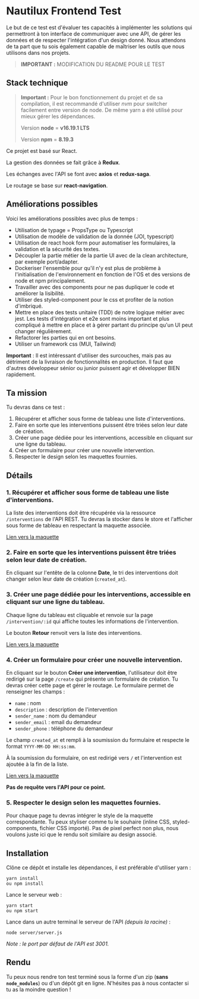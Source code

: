 # Nautilux Frontend Test

Le but de ce test est d'évaluer tes capacités à implémenter les solutions qui permettront à ton interface de communiquer avec une API, de gérer les données et de respecter l'intégration d'un design donné. Nous attendons de ta part que tu sois également capable de maîtriser les outils que nous utilisons dans nos projets.

> **IMPORTANT :** MODIFICATION DU README POUR LE TEST

## Stack technique

> **Important :** Pour le bon fonctionnement du projet et de sa compilation, il est recommandé d'utiliser *nvm* pour switcher facilement 
> entre version de node. De même yarn a été utilisé pour mieux gérer les dépendances.
> 
> Version **node** = **v16.19.1 LTS**
> 
> Version **npm** = **8.19.3**

Ce projet est basé sur React. 

La gestion des données se fait grâce à **Redux**.

Les échanges avec l'API se font avec **axios** et **redux-saga**.

Le routage se base sur **react-navigation**.

## Améliorations possibles

Voici les améliorations possibles avec plus de temps :

- Utilisation de typage = PropsType ou Typescript
- Utilisation de modèle de validation de la donnée (JOI, typescript)
- Utilisation de react hook form pour automatiser les formulaires, la validation et la sécurité des textes.
- Découpler la partie métier de la partie UI avec de la clean architecture, par exemple port/adapter.
- Dockeriser l'ensemble pour qu'il n'y est plus de problème à l'initialisation de l'environnement en fonction de l'OS et des versions de node et npm principalement.
- Travailler avec des components pour ne pas dupliquer le code et améliorer la lisibilité.
- Utiliser des styled-component pour le css et profiter de la notion d'imbriqué.
- Mettre en place des tests unitaire (TDD) de notre logique métier avec jest. Les tests d'intégration et e2e sont moins important et plus compliqué à mettre en place et à gérer partant du principe qu'un UI peut changer régulièrement.
- Refactorer les parties qui en ont besoins.
- Utiliser un framework css (MUI, Tailwind)

**Important** : Il est intéressant d'utiliser des surcouches, mais pas au détriment de la livraison de fonctionnalités en production. Il faut que d'autres développeur sénior ou junior puissent agir et développer BIEN rapidement.

## Ta mission

Tu devras dans ce test :

1. Récupérer et afficher sous forme de tableau une liste d'interventions.
2. Faire en sorte que les interventions puissent être triées selon leur date de création.
3. Créer une page dédiée pour les interventions, accessible en cliquant sur une ligne du tableau.
4. Créer un formulaire pour créer une nouvelle intervention.
5. Respecter le design selon les maquettes fournies.

## Détails

### 1. Récupérer et afficher sous forme de tableau une liste d'interventions.

La liste des interventions doit être récupérée via la ressource `/interventions` de l'API REST.
Tu devras la stocker dans le store et l'afficher sous forme de tableau en respectant la maquette associée.

[Lien vers la maquette](https://scene.zeplin.io/project/5f4e2323e148ba0c5d36deda/screen/5f4e2338c620cb0cd7427169)

### 2. Faire en sorte que les interventions puissent être triées selon leur date de création.

En cliquant sur l'entête de la colonne **Date**, le tri des interventions doit changer selon leur date de création (`created_at`).

### 3. Créer une page dédiée pour les interventions, accessible en cliquant sur une ligne du tableau.

Chaque ligne du tableau est cliquable et renvoie sur la page `/intervention/:id` qui affiche toutes les informations de l'intervention.

Le bouton **Retour** renvoit vers la liste des interventions.

[Lien vers la maquette](https://scene.zeplin.io/project/5f4e2323e148ba0c5d36deda/screen/5f4e548572321db4628af05f)

### 4. Créer un formulaire pour créer une nouvelle intervention.

En cliquant sur le bouton **Créer une intervention**, l'utilisateur doit être redirigé sur la page `/create` qui présente un formulaire de création.
Tu devras créer cette page et gérer le routage.
Le formulaire permet de renseigner les champs :

- `name` : nom
- `description` : description de l'intervention
- `sender_name` : nom du demandeur
- `sender_email` : email du demandeur
- `sender_phone` : téléphone du demandeur

Le champ `created_at` et rempli à la soumission du formulaire et respecte le format `YYYY-MM-DD HH:ss:mm`.

À la soumission du formulaire, on est redirigé vers `/` et l'intervention est ajoutée à la fin de la liste.

[Lien vers la maquette](https://scene.zeplin.io/project/5f4e2323e148ba0c5d36deda/screen/5f4e233747c8ddb83c816a00)

**Pas de requête vers l'API pour ce point.**

### 5. Respecter le design selon les maquettes fournies.

Pour chaque page tu devras intégrer le style de la maquette correspondante. Tu peux styliser comme tu le souhaire (inline CSS, styled-components, fichier CSS importé). Pas de pixel perfect non plus, nous voulons juste ici que le rendu soit similaire au design associé.

## Installation

Clône ce dépôt et installe les dépendances, il est préférable d'utiliser yarn :

```
yarn install
ou npm install
```

Lance le serveur web :

```
yarn start
ou npm start
```

Lance dans un autre terminal le serveur de l'API _(depuis la racine)_ :

```
node server/server.js
```

_Note : le port par défaut de l'API est 3001._

## Rendu

Tu peux nous rendre ton test terminé sous la forme d'un zip (**sans `node_modules`**) ou d'un dépôt git en ligne.
N'hésites pas à nous contacter si tu as la moindre question !